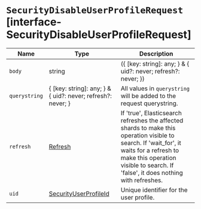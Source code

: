 # `SecurityDisableUserProfileRequest` [interface-SecurityDisableUserProfileRequest]

| Name | Type | Description |
| - | - | - |
| `body` | string | ({ [key: string]: any; } & { uid?: never; refresh?: never; }) | All values in `body` will be added to the request body. |
| `querystring` | { [key: string]: any; } & { uid?: never; refresh?: never; } | All values in `querystring` will be added to the request querystring. |
| `refresh` | [Refresh](./Refresh.md) | If 'true', Elasticsearch refreshes the affected shards to make this operation visible to search. If 'wait_for', it waits for a refresh to make this operation visible to search. If 'false', it does nothing with refreshes. |
| `uid` | [SecurityUserProfileId](./SecurityUserProfileId.md) | Unique identifier for the user profile. |
